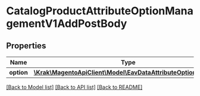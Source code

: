 # CatalogProductAttributeOptionManagementV1AddPostBody

## Properties
Name | Type | Description | Notes
------------ | ------------- | ------------- | -------------
**option** | [**\Krak\MagentoApiClient\Model\EavDataAttributeOptionInterface**](EavDataAttributeOptionInterface.md) |  | 

[[Back to Model list]](../README.md#documentation-for-models) [[Back to API list]](../README.md#documentation-for-api-endpoints) [[Back to README]](../README.md)


